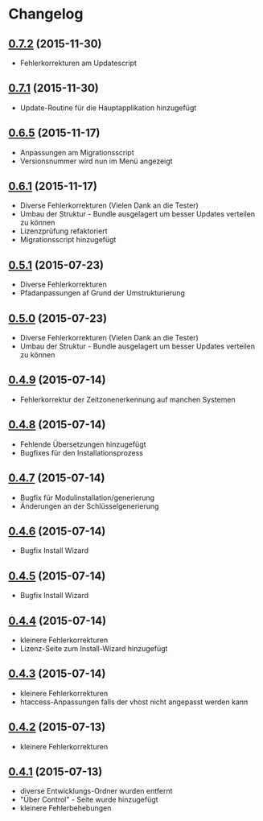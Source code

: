 # Changelog

## [0.7.2](https://github.com/slashworks/control/releases/tag/0.7.2) (2015-11-30)

- Fehlerkorrekturen am Updatescript


## [0.7.1](https://github.com/slashworks/control/releases/tag/0.7.1) (2015-11-30)

- Update-Routine für die Hauptapplikation hinzugefügt


## [0.6.5](https://github.com/slashworks/control/releases/tag/0.6.5) (2015-11-17)

- Anpassungen am Migrationsscript
- Versionsnummer wird nun im Menü angezeigt


## [0.6.1](https://github.com/slashworks/control/releases/tag/0.6.1) (2015-11-17)

- Diverse Fehlerkorrekturen (Vielen Dank an die Tester)
- Umbau der Struktur - Bundle ausgelagert um besser Updates verteilen zu können
- Lizenzprüfung refaktoriert
- Migrationsscript hinzugefügt


## [0.5.1](https://github.com/slashworks/control/releases/tag/0.5.1) (2015-07-23)

- Diverse Fehlerkorrekturen
- Pfadanpassungen af Grund der Umstrukturierung


## [0.5.0](https://github.com/slashworks/control/releases/tag/0.5.0) (2015-07-23)

- Diverse Fehlerkorrekturen (Vielen Dank an die Tester)
- Umbau der Struktur - Bundle ausgelagert um besser Updates verteilen zu können


## [0.4.9](https://github.com/slashworks/control/releases/tag/0.4.9) (2015-07-14)

- Fehlerkorrektur der Zeitzonenerkennung auf manchen Systemen


## [0.4.8](https://github.com/slashworks/control/releases/tag/0.4.8) (2015-07-14)

- Fehlende Übersetzungen hinzugefügt
- Bugfixes für den Installationsprozess


## [0.4.7](https://github.com/slashworks/control/releases/tag/0.4.7) (2015-07-14)

- Bugfix für Modulinstallation/generierung
- Änderungen an der Schlüsselgenerierung


## [0.4.6](https://github.com/slashworks/control/releases/tag/0.4.6) (2015-07-14)

- Bugfix Install Wizard


## [0.4.5](https://github.com/slashworks/control/releases/tag/0.4.5) (2015-07-14)

- Bugfix Install Wizard


## [0.4.4](https://github.com/slashworks/control/releases/tag/0.4.4) (2015-07-14)

- kleinere Fehlerkorrekturen
- Lizenz-Seite zum Install-Wizard hinzugefügt


## [0.4.3](https://github.com/slashworks/control/releases/tag/0.4.3) (2015-07-14)

- kleinere Fehlerkorrekturen
- htaccess-Anpassungen falls der vhost nicht angepasst werden kann


## [0.4.2](https://github.com/slashworks/control/releases/tag/0.4.2) (2015-07-13)

- kleinere Fehlerkorrekturen


## [0.4.1](https://github.com/slashworks/control/releases/tag/0.4.1) (2015-07-13)

- diverse Entwicklungs-Ordner wurden entfernt
- "Über Control" - Seite wurde hinzugefügt
- kleinere Fehlerbehebungen
